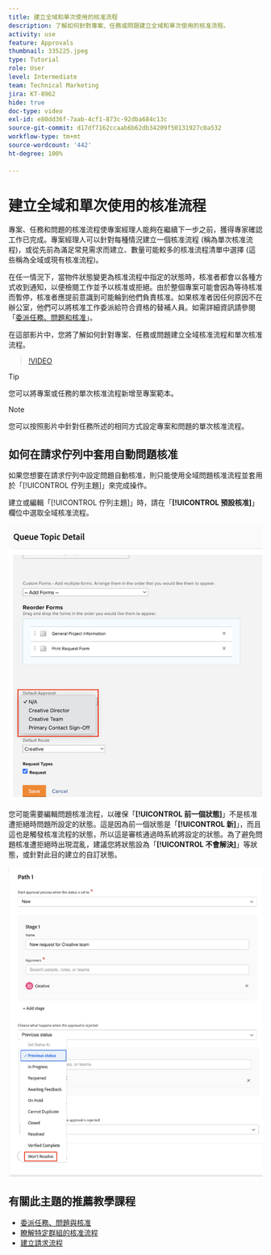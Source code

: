 ```yaml
---
title: 建立全域和單次使用的核准流程
description: 了解如何針對專案、任務或問題建立全域和單次使用的核准流程。
activity: use
feature: Approvals
thumbnail: 335225.jpeg
type: Tutorial
role: User
level: Intermediate
team: Technical Marketing
jira: KT-8962
hide: true
doc-type: video
exl-id: e80dd36f-7aab-4cf1-873c-92dba684c13c
source-git-commit: d17df7162ccaab6b62db34209f50131927c0a532
workflow-type: tm+mt
source-wordcount: '442'
ht-degree: 100%

---
```


# 建立全域和單次使用的核准流程

專案、任務和問題的核准流程使專案經理人能夠在繼續下一步之前，獲得專家確認工作已完成。專案經理人可以針對每種情況建立一個核准流程 (稱為單次核准流程)，或從先前為滿足常見需求而建立、數量可能較多的核准流程清單中選擇 (這些稱為全域或現有核准流程)。

在任一情況下，當物件狀態變更為核准流程中指定的狀態時，核准者都會以各種方式收到通知，以便檢閱工作並予以核准或拒絕。由於整個專案可能會因為等待核准而暫停，核准者應提前意識到可能輪到他們負責核准。如果核准者因任何原因不在辦公室，他們可以將核准工作委派給符合資格的替補人員。如需詳細資訊請參閱「[委派任務、問題和核准](/help/manage-work/approval-processes-and-milestone-paths/delegate-approvals.md)」。

在這部影片中，您將了解如何針對專案、任務或問題建立全域核准流程和單次核准流程。

>[!VIDEO](https://video.tv.adobe.com/v/335225/?quality=12&learn=on&enablevpops)

>[!TIP]
>
>您可以將專案或任務的單次核准流程新增至專案範本。

>[!NOTE]
>
>您可以按照影片中針對任務所述的相同方式設定專案和問題的單次核准流程。

## 如何在請求佇列中套用自動問題核准

如果您想要在請求佇列中設定問題自動核准，則只能使用全域問題核准流程並套用於「[!UICONTROL 佇列主題]」來完成操作。

建立或編輯「[!UICONTROL 佇列主題]」時，請在「**[!UICONTROL 預設核准]**」欄位中選取全域核准流程。

![影像顯示如何在佇列主題中選取預設核准流程](assets/automatic-issue-approval-1.png)

您可能需要編輯問題核准流程，以確保「**[!UICONTROL 前一個狀態]**」不是核准遭拒絕時問題所設定的狀態。這是因為前一個狀態是「**[!UICONTROL 新]**」，而且這也是觸發核准流程的狀態，所以這是審核通過時系統將設定的狀態。為了避免問題核准遭拒絕時出現混亂，建議您將狀態設為「**[!UICONTROL 不會解決]**」等狀態，或針對此目的建立的自訂狀態。

![影像顯示問題遭拒絕時變更要使用的狀態](assets/automatic-issue-approval-2.png)


## 有關此主題的推薦教學課程

* [委派任務、問題與核准](/help/manage-work/approval-processes-and-milestone-paths/delegate-approvals.md)
* [瞭解特定群組的核准流程](/help/administration-and-setup/approval-processes-and-milestone-paths/group-specific-approval-processes.md)
* [建立請求流程](/help/manage-work/request-queues/create-a-request-flow.md)

